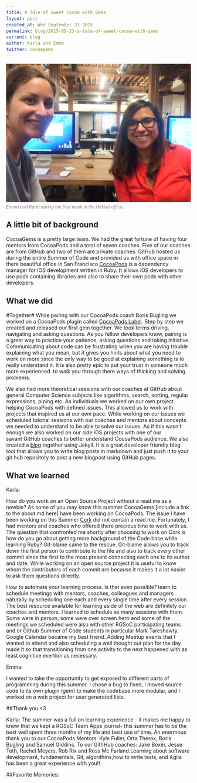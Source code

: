 ```yaml
---
title: A Tale of Sweet Cocoa with Gems
layout: post
created_at: Wed September 23 2015
permalink: blog/2015-09-23-a-tale-of-sweet-cocoa-with-gems
current: blog
author: Karla and Emma
twitter: cocoagems
---
```

<img src="/img/blog/2015/CG-FirstWeekGH.JPG" alt="Team CocoaGems">
<br><font color="grey"><small><i> Emma and Karla during the first week in the GitHub office.</i></small></font>

## A little bit of background
CocoaGems is a pretty large team. We had the great fortune of having four mentors from CocoaPods and a total of seven coaches. Five of our coaches are from GitHub and two of them are private coaches. GitHub hosted us during the entire Summer of Code and provided us with office space in there beautiful office in San Francisco.[CocoaPods](https://cocoapods.org/) is a dependency manager for iOS development written in Ruby. It allows iOS developers to use pods containing libraries  and also to share their own pods with other developers.

## What we did

#Together#
While pairing with our CocoaPods coach Boris Bügling we worked on a CocoaPods plugin called [CocoaPods Label](https://rubygems.org/gems/cocoapods-label). Step by step we created and released our first gem together. We took terms driving, navigating and asking questions. As you fellow developers know, pairing is a great way to practice your patience, asking questions and taking initiative. Communicating about code can be frustrating when you are having trouble explaining what you mean, but it gives you hints about what you need to work on more since the only way to be good at explaining something is to really understand it. It is also pretty epic to put your trust in someone much more experienced  to walk you through there ways of thinking and solving problems.

We also had more theoretical sessions with our coaches at GitHub about general Computer Science subjects like algorithms, search, sorting, regular expressions, piping etc. As individuals we worked on our own project helping CocoaPods with defined issues. This allowed us to work with projects that inspired us at our own pace. While working on our issues we scheduled tutorial sessions with our coaches and mentors about concepts we needed to understand to be able to solve our issues. As if this wasn’t enough we also worked on our side iOS projects with one of our savant GitHub coaches to better understand CocoaPods audience. We also created a [blog](http://cocoagems.github.io/) together using Jekyll. It is a great developer friendly blog tool that allows you to write blog posts in markdown and just push it to your git hub repository to post a new blogpost using GitHub pages.


## What we learned

Karla:

How do you work on an Open Source Project without a read.me as a newbie? As some of you may know this summer  CocoaGems [include a link to the about.md here] have been working on CocoaPods. The issue I have been working  on this Summer <a href=”https://github.com/CocoaPods/Cork”>Cork</a>  did not contain a read.me. Fortunately, I had mentors and coaches who offered there precious time to work with us. The question that confronted me shortly after choosing to work on Cork is how do you go about getting more background of the Code base while learning Ruby? Git-blame came to the rescue. Git-blame allows you to track down the first person to contribute to the file and also to track every other commit since the first to the most present connecting each one to its author and date. While working on an open source project it is useful to know whom the contributors of each commit are because it makes it a lot easier to ask them questions directly.

How to automate your learning process. Is that even possible? learn to schedule meetings with mentors, coaches, colleagues and managers naturally by scheduling one each and every single time after every session. The best resource available for learning aside of the web are definitely our coaches and mentors. I learned to schedule as many sessions with them. Some were in person, some were over screen hero and some of the meetings we scheduled were also with other RGSoC participating teams and or Github Summer of Code students in particular Mark Tareshawty. Google Calendar became my best friend. Adding Meetup events that I wanted to attend and also scheduling a well thought out plan for the day made it so that transitioning from one activity to the next happened with as least cognitive exertion as necessary.


Emma:

I wanted to take the opportunity to get exposed to different parts of programming during this summer. I chose a bug to fixed, I moved source code to its own plugin (gem) to make the codebase more modular, and I worked on a web project for user generated lists.


##Thank you <3

Karla:
The summer was a full on learning experience - it makes me happy to know  that we kept a RGSoC Team Apps journal- this summer has to be the best well spent three months of my life and best use of time. An enormous thank you to our CocoaPods Mentors: Kyle Fuller, Orta Therox, Boris Bugling and Samuel Giddins. To our GithHub coaches: Jake Boxer, Jesse Toth, Rachel Meyers,  Rob Rix and Ross Mc Farland.Learning about software development, fundamentals, Git, algorithms,how to write tests, and Agile has been a great experience with you!!








##Favorite Memories:
